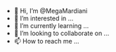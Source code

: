 - 👋 Hi, I’m @MegaMardiani
- 👀 I’m interested in ...
- 🌱 I’m currently learning ...
- 💞️ I’m looking to collaborate on ...
- 📫 How to reach me ...

<!---
MegaMardiani/MegaMardiani is a ✨ special ✨ repository because its `README.md` (this file) appears on your GitHub profile.
You can click the Preview link to take a look at your changes.
--->

